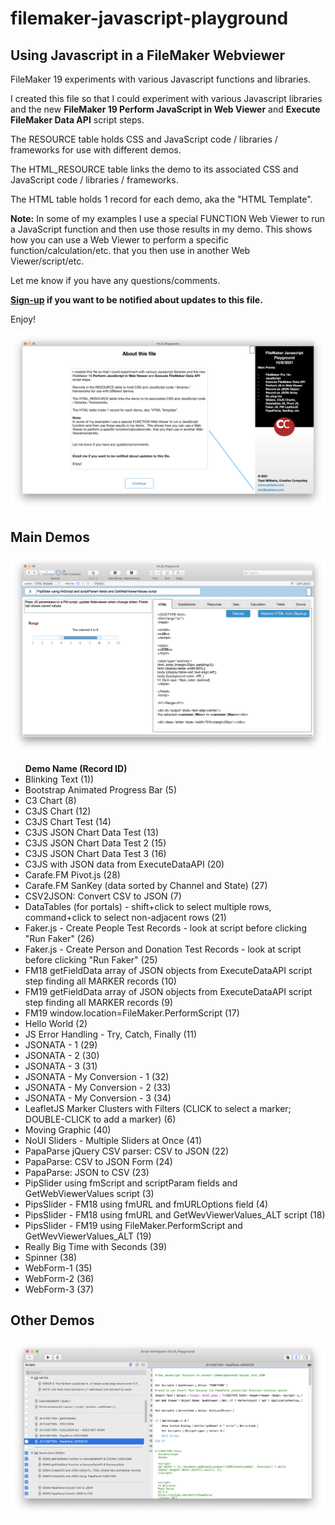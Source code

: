 # filemaker-javascript-playground

## Using Javascript in a FileMaker Webviewer

FileMaker 19 experiments with various Javascript functions and libraries.

I created this file so that I could experiment with various Javascript libraries and the new <strong>FileMaker 19 Perform JavaScript in Web Viewer</strong> and <strong>Execute FileMaker Data API</strong> script steps.

The RESOURCE table holds CSS and JavaScript code / libraries / frameworks for use with different demos. 

The HTML_RESOURCE table links the demo to its associated CSS and JavaScript code / libraries / frameworks.

The HTML table holds 1 record for each demo, aka the "HTML Template".

<strong>Note:</strong>
In some of my examples I use a special FUNCTION Web Viewer to run a JavaScript function and then use those results in my demo.  This shows how you can use a Web Viewer to perform a specific function/calculation/etc. that you then use in another Web Viewer/script/etc.

Let me know if you have any questions/comments.

<strong>[Sign-up](http://eepurl.com/h11rk) if you want to be notified about updates to this file.</strong>


Enjoy!

![About](https://github.com/asktami/filemaker-javascript-playground/blob/main/screenshots/About.png)


## Main Demos
![Main_Demos](https://github.com/asktami/filemaker-javascript-playground/blob/main/screenshots/Main_Demos.png)

<ul>
<strong>Demo Name (Record ID)</em></strong>
<li>Blinking Text (1))</li>
<li>Bootstrap Animated Progress Bar (5)</li>
<li>C3 Chart (8)</li>
<li>C3JS Chart (12)</li>
<li>C3JS Chart Test  (14)</li>
<li>C3JS JSON Chart Data Test (13)</li>
<li>C3JS JSON Chart Data Test 2  (15)</li>
<li>C3JS JSON Chart Data Test 3 (16)</li>
<li>C3JS with JSON data from ExecuteDataAPI (20)</li>
<li>Carafe.FM Pivot.js (28)</li>
<li>Carafe.FM SanKey (data sorted by Channel and State) (27)</li>
<li>CSV2JSON: Convert CSV to JSON (7)</li>
<li>DataTables (for portals) - shift+click to select multiple rows, command+click to select non-adjacent rows (21)</li>
<li>Faker.js - Create People Test Records  - look at script before clicking "Run Faker" (26)</li>
<li>Faker.js - Create Person and Donation Test Records - look at script before clicking "Run Faker" (25)</li>
<li>FM18 getFieldData array of JSON objects from ExecuteDataAPI script step finding all MARKER records (10)</li>
<li>FM19 getFieldData array of JSON objects from ExecuteDataAPI script step finding all MARKER records (9)</li>
<li>FM19 window.location=FileMaker.PerformScript (17)</li>
<li>Hello World (2)</li>
<li>JS Error Handling - Try, Catch, Finally (11)</li>
<li>JSONATA - 1 (29)</li>
<li>JSONATA - 2 (30)</li>
<li>JSONATA - 3 (31)</li>
<li>JSONATA - My Conversion - 1 (32)</li>
<li>JSONATA - My Conversion - 2 (33)</li>
<li>JSONATA - My Conversion - 3 (34)</li>
<li>LeafletJS Marker Clusters with Filters (CLICK to select a marker; DOUBLE-CLICK to add a marker) (6)</li>
<li>Moving Graphic (40)</li>
<li>NoUI Sliders - Multiple Sliders at Once (41)</li>
<li>PapaParse jQuery CSV parser: CSV to JSON (22)</li>
<li>PapaParse: CSV to JSON Form (24)</li>
<li>PapaParse: JSON to CSV (23)</li>
<li>PipSlider using fmScript and scriptParam fields and GetWebViewerValues script (3)</li>
<li>PipsSlider - FM18 using fmURL and fmURLOptions field (4)</li>
<li>PipsSlider - FM18 using fmURL and GetWevViewerValues_ALT script (18)</li>
<li>PipsSlider - FM19 using FileMaker.PerformScript and GetWevViewerValues_ALT (19)</li>
<li>Really Big Time with Seconds (39)</li>
<li>Spinner (38)</li>
<li>WebForm-1 (35)</li>
<li>WebForm-2 (36)</li>
<li>WebForm-3 (37)</li>
</ul>


## Other Demos
![Other_Demos](https://github.com/asktami/filemaker-javascript-playground/blob/main/screenshots/Other_Demos.png)
